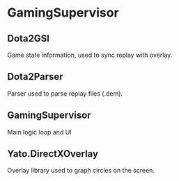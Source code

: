 # GamingSupervisor

## Dota2GSI

Game state information, used to sync replay with overlay.

## Dota2Parser

Parser used to parse replay files (.dem).

## GamingSupervisor

Main logic loop and UI

## Yato.DirectXOverlay

Overlay library used to graph circles on the screen.